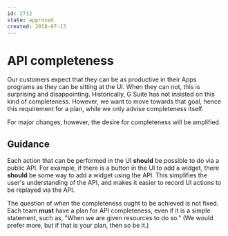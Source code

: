 ```yaml
---
id: 2712
state: approved
created: 2018-07-13
---
```


# API completeness

Our customers expect that they can be as productive in their Apps programs as
they can be sitting at the UI. When they can not, this is surprising and
disappointing. Historically, G Suite has not insisted on this kind of
completeness. However, we want to move towards that goal, hence this
requirement for a plan, while we only advise completeness itself.

For major changes, however, the desire for completeness will be amplified.

## Guidance

Each action that can be performed in the UI **should** be possible to do via a
public API. For example, if there is a button in the UI to add a widget, there
**should** be some way to add a widget using the API. This simplifies the
user's understanding of the API, and makes it easier to record UI actions to be
replayed via the API.

The question of _when_ the completeness ought to be achieved is not fixed. Each
team **must** have a plan for API completeness, even if it is a simple
statement, such as, "When we are given resources to do so." (We would prefer
more, but if that is your plan, then so be it.)
